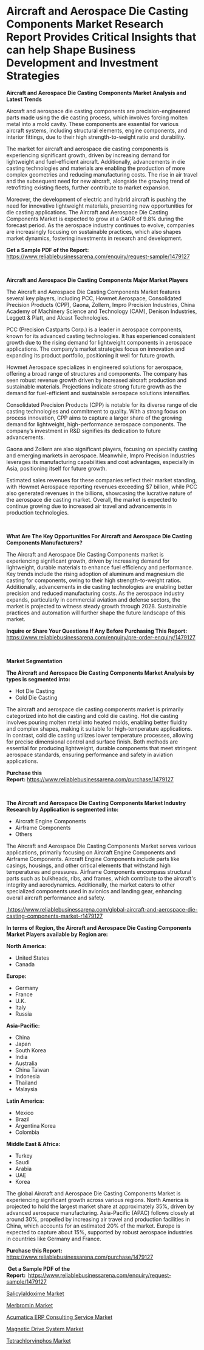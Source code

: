 <p><h1>Aircraft and Aerospace Die Casting Components Market Research Report Provides Critical Insights that can help Shape Business Development and Investment Strategies</h1></p><p><strong>Aircraft and Aerospace Die Casting Components Market Analysis and Latest Trends</strong></p>
<p><p>Aircraft and aerospace die casting components are precision-engineered parts made using the die casting process, which involves forcing molten metal into a mold cavity. These components are essential for various aircraft systems, including structural elements, engine components, and interior fittings, due to their high strength-to-weight ratio and durability.</p><p>The market for aircraft and aerospace die casting components is experiencing significant growth, driven by increasing demand for lightweight and fuel-efficient aircraft. Additionally, advancements in die casting technologies and materials are enabling the production of more complex geometries and reducing manufacturing costs. The rise in air travel and the subsequent need for new aircraft, alongside the growing trend of retrofitting existing fleets, further contribute to market expansion.</p><p>Moreover, the development of electric and hybrid aircraft is pushing the need for innovative lightweight materials, presenting new opportunities for die casting applications. The Aircraft and Aerospace Die Casting Components Market is expected to grow at a CAGR of 9.8% during the forecast period. As the aerospace industry continues to evolve, companies are increasingly focusing on sustainable practices, which also shapes market dynamics, fostering investments in research and development.</p></p>
<p><strong>Get a Sample PDF of the Report:&nbsp;</strong> <a href="https://www.reliablebusinessarena.com/enquiry/request-sample/1479127?utm_campaign=1943&utm_medium=2&utm_source=Github&utm_content=ia&utm_term=27122024&utm_id=aircraft-and-aerospace-die-casting-components">https://www.reliablebusinessarena.com/enquiry/request-sample/1479127</a></p>
<p>&nbsp;</p>
<p><strong>Aircraft and Aerospace Die Casting Components Major Market Players</strong></p>
<p><p>The Aircraft and Aerospace Die Casting Components Market features several key players, including PCC, Howmet Aerospace, Consolidated Precision Products (CPP), Gaona, Zollern, Impro Precision Industries, China Academy of Machinery Science and Technology (CAM), Denison Industries, Leggett & Platt, and Alcast Technologies. </p><p>PCC (Precision Castparts Corp.) is a leader in aerospace components, known for its advanced casting technologies. It has experienced consistent growth due to the rising demand for lightweight components in aerospace applications. The company’s market strategies focus on innovation and expanding its product portfolio, positioning it well for future growth.</p><p>Howmet Aerospace specializes in engineered solutions for aerospace, offering a broad range of structures and components. The company has seen robust revenue growth driven by increased aircraft production and sustainable materials. Projections indicate strong future growth as the demand for fuel-efficient and sustainable aerospace solutions intensifies.</p><p>Consolidated Precision Products (CPP) is notable for its diverse range of die casting technologies and commitment to quality. With a strong focus on process innovation, CPP aims to capture a larger share of the growing demand for lightweight, high-performance aerospace components. The company’s investment in R&D signifies its dedication to future advancements.</p><p>Gaona and Zollern are also significant players, focusing on specialty casting and emerging markets in aerospace. Meanwhile, Impro Precision Industries leverages its manufacturing capabilities and cost advantages, especially in Asia, positioning itself for future growth.</p><p>Estimated sales revenues for these companies reflect their market standing, with Howmet Aerospace reporting revenues exceeding $7 billion, while PCC also generated revenues in the billions, showcasing the lucrative nature of the aerospace die casting market. Overall, the market is expected to continue growing due to increased air travel and advancements in production technologies.</p></p>
<p>&nbsp;</p>
<p><strong>What Are The Key Opportunities For Aircraft and Aerospace Die Casting Components Manufacturers?</strong></p>
<p><p>The Aircraft and Aerospace Die Casting Components market is experiencing significant growth, driven by increasing demand for lightweight, durable materials to enhance fuel efficiency and performance. Key trends include the rising adoption of aluminum and magnesium die casting for components, owing to their high strength-to-weight ratios. Additionally, advancements in die casting technologies are enabling better precision and reduced manufacturing costs. As the aerospace industry expands, particularly in commercial aviation and defense sectors, the market is projected to witness steady growth through 2028. Sustainable practices and automation will further shape the future landscape of this market.</p></p>
<p><strong>Inquire or Share Your Questions If Any Before Purchasing This Report:</strong> <a href="https://www.reliablebusinessarena.com/enquiry/pre-order-enquiry/1479127?utm_campaign=1943&utm_medium=2&utm_source=Github&utm_content=ia&utm_term=27122024&utm_id=aircraft-and-aerospace-die-casting-components">https://www.reliablebusinessarena.com/enquiry/pre-order-enquiry/1479127</a></p>
<p>&nbsp;</p>
<p><strong>Market Segmentation</strong></p>
<p><strong>The Aircraft and Aerospace Die Casting Components Market Analysis by types is segmented into:</strong></p>
<p><ul><li>Hot Die Casting</li><li>Cold Die Casting</li></ul></p>
<p><p>The aircraft and aerospace die casting components market is primarily categorized into hot die casting and cold die casting. Hot die casting involves pouring molten metal into heated molds, enabling better fluidity and complex shapes, making it suitable for high-temperature applications. In contrast, cold die casting utilizes lower temperature processes, allowing for precise dimensional control and surface finish. Both methods are essential for producing lightweight, durable components that meet stringent aerospace standards, ensuring performance and safety in aviation applications.</p></p>
<p><strong>Purchase this Report:&nbsp;</strong><a href="https://www.reliablebusinessarena.com/purchase/1479127?utm_campaign=1943&utm_medium=2&utm_source=Github&utm_content=ia&utm_term=27122024&utm_id=aircraft-and-aerospace-die-casting-components">https://www.reliablebusinessarena.com/purchase/1479127</a></p>
<p>&nbsp;</p>
<p><strong>The Aircraft and Aerospace Die Casting Components Market Industry Research by Application is segmented into:</strong></p>
<p><ul><li>Aircraft Engine Components</li><li>Airframe Components</li><li>Others</li></ul></p>
<p><p>The Aircraft and Aerospace Die Casting Components Market serves various applications, primarily focusing on Aircraft Engine Components and Airframe Components. Aircraft Engine Components include parts like casings, housings, and other critical elements that withstand high temperatures and pressures. Airframe Components encompass structural parts such as bulkheads, ribs, and frames, which contribute to the aircraft's integrity and aerodynamics. Additionally, the market caters to other specialized components used in avionics and landing gear, enhancing overall aircraft performance and safety.</p></p>
<p><a href="https://www.reliablebusinessarena.com/global-aircraft-and-aerospace-die-casting-components-market-r1479127?utm_campaign=1943&utm_medium=2&utm_source=Github&utm_content=ia&utm_term=27122024&utm_id=aircraft-and-aerospace-die-casting-components">&nbsp;https://www.reliablebusinessarena.com/global-aircraft-and-aerospace-die-casting-components-market-r1479127</a></p>
<p><strong>In terms of Region, the Aircraft and Aerospace Die Casting Components Market Players available by Region are:</strong></p>
<p>
    <p> <strong> North America: </strong>
        <ul>
            <li>United States</li>
            <li>Canada</li>
        </ul>
        </p> 
    <p> <strong> Europe: </strong>
        <ul>
            <li>Germany</li>
            <li>France</li>
            <li>U.K.</li>
            <li>Italy</li>
            <li>Russia</li>
        </ul>
        </p> 
    <p> <strong> Asia-Pacific: </strong>
        <ul>
            <li>China</li>
            <li>Japan</li>
            <li>South Korea</li>
            <li>India</li>
            <li>Australia</li>
            <li>China Taiwan</li>
            <li>Indonesia</li>
            <li>Thailand</li>
            <li>Malaysia</li>
        </ul>
        </p> 
    <p> <strong> Latin America: </strong>
        <ul>
            <li>Mexico</li>
            <li>Brazil</li>
            <li>Argentina Korea</li>
            <li>Colombia</li>
        </ul>
        </p> 
    <p> <strong> Middle East & Africa: </strong>
        <ul>
            <li>Turkey</li>
            <li>Saudi</li>
            <li>Arabia</li>
            <li>UAE</li>
            <li>Korea</li>
        </ul>
    </p>
    </p>
<p><p>The global Aircraft and Aerospace Die Casting Components Market is experiencing significant growth across various regions. North America is projected to hold the largest market share at approximately 35%, driven by advanced aerospace manufacturing. Asia-Pacific (APAC) follows closely at around 30%, propelled by increasing air travel and production facilities in China, which accounts for an estimated 20% of the market. Europe is expected to capture about 15%, supported by robust aerospace industries in countries like Germany and France.</p></p>
<p><strong>Purchase this Report: </strong><a href="https://www.reliablebusinessarena.com/purchase/1479127?utm_campaign=1943&utm_medium=2&utm_source=Github&utm_content=ia&utm_term=27122024&utm_id=aircraft-and-aerospace-die-casting-components">https://www.reliablebusinessarena.com/purchase/1479127</a></p>
<p>&nbsp;<strong>Get a Sample PDF of the Report:&nbsp;&nbsp;</strong><a href="https://www.reliablebusinessarena.com/enquiry/request-sample/1479127?utm_campaign=1943&utm_medium=2&utm_source=Github&utm_content=ia&utm_term=27122024&utm_id=aircraft-and-aerospace-die-casting-components">https://www.reliablebusinessarena.com/enquiry/request-sample/1479127</a></p>
<p><strong></strong></p>
<p><p><a href="https://www.linkedin.com/pulse/analyzing-projected-cagr-133-salicylaldoxime-market-analysis-uxubf?utm_campaign=1943&utm_medium=2&utm_source=Github&utm_content=ia&utm_term=27122024&utm_id=aircraft-and-aerospace-die-casting-components">Salicylaldoxime Market</a></p><p><a href="https://www.linkedin.com/pulse/exploring-growth-opportunities-merbromin-market-revenue-nf2gf?utm_campaign=1943&utm_medium=2&utm_source=Github&utm_content=ia&utm_term=27122024&utm_id=aircraft-and-aerospace-die-casting-components">Merbromin Market</a></p><p><a href="https://github.com/JakirUddin511/Market-Research-Report-List-1/blob/main/acumatica-erp-consulting-service-market.md?utm_campaign=1943&utm_medium=2&utm_source=Github&utm_content=ia&utm_term=27122024&utm_id=aircraft-and-aerospace-die-casting-components">Acumatica ERP Consulting Service Market</a></p><p><a href="https://www.linkedin.com/pulse/magnetic-drive-system-market-trends-2024-2031-detailed-95-jmpne?utm_campaign=1943&utm_medium=2&utm_source=Github&utm_content=ia&utm_term=27122024&utm_id=aircraft-and-aerospace-die-casting-components">Magnetic Drive System Market</a></p><p><a href="https://www.linkedin.com/pulse/theglobal-tetrachlorvinphos-market-sizeenormousand-growthrate-snn1f?utm_campaign=1943&utm_medium=2&utm_source=Github&utm_content=ia&utm_term=27122024&utm_id=aircraft-and-aerospace-die-casting-components">Tetrachlorvinphos Market</a></p></p>